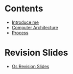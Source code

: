 <!-- TITLE: Operating Systems -->
<!-- SUBTITLE: A quick view for Operating Systems -->

# Contents
* [Introduce me](/operating-systems/intro)
* [Computer Architecture](/operating-systems/computer-architecture)
* [Process](/operating-systems/processes)

# Revision Slides
* [Os Revision Slides](/uploads/os-revision-slides.pdf "Os Revision Slides")